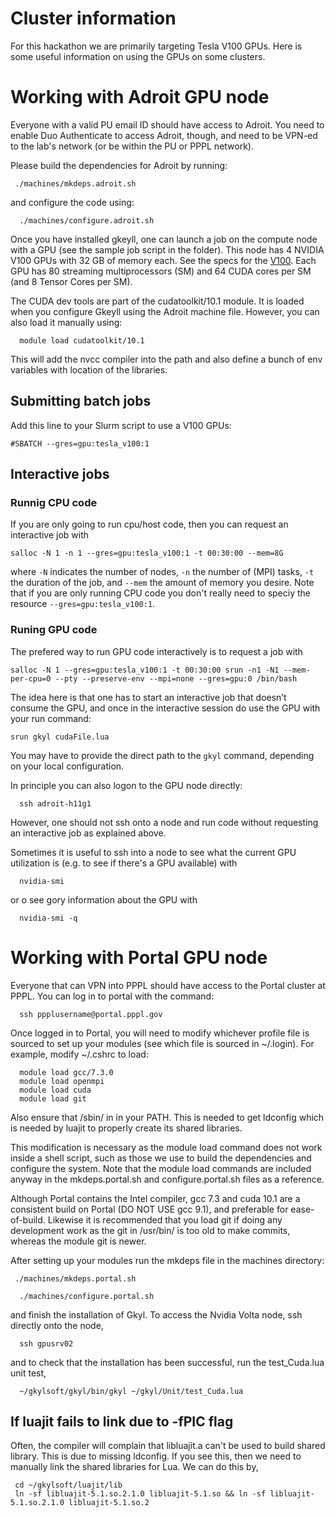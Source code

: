 # Cluster information

For this hackathon we are primarily targeting Tesla V100 GPUs. Here is some
useful information on using the GPUs on some clusters.

# Working with Adroit GPU node

Everyone with a valid PU email ID should have access to Adroit. You
need to enable Duo Authenticate to access Adroit, though, and need to
be VPN-ed to the lab's network (or be within the PU or PPPL network).

Please build the dependencies for Adroit by running:

```
 ./machines/mkdeps.adroit.sh
```

and configure the code using:

```
  ./machines/configure.adroit.sh
```

Once you have installed gkeyll, one can launch a job on the compute node
with a GPU (see the sample job script in the folder). This node has 4
NVIDIA V100 GPUs with 32 GB of memory each. See the specs for the
[V100](https://www.techpowerup.com/gpu-specs/tesla-v100-pcie-32-gb.c3184). Each
GPU has 80 streaming multiprocessors (SM) and 64 CUDA cores per SM
(and 8 Tensor Cores per SM).

The CUDA dev tools are part of the cudatoolkit/10.1 module. It is
loaded when you configure Gkeyll using the Adroit machine
file. However, you can also load it manually using:

```
  module load cudatoolkit/10.1
```

This will add the nvcc compiler into the path and also define a bunch
of env variables with location of the libraries.

## Submitting batch jobs

Add this line to your Slurm script to use a V100 GPUs:

```
#SBATCH --gres=gpu:tesla_v100:1
```

## Interactive jobs

### Runnig CPU code
If you are only going to run cpu/host code, then you can request an interactive job with
```
salloc -N 1 -n 1 --gres=gpu:tesla_v100:1 -t 00:30:00 --mem=8G
```
where `-N` indicates the number of nodes, `-n` the number of (MPI) tasks, `-t` the duration of the job, and `--mem` the amount of memory you desire. Note that if you are only running CPU code you don't really need to speciy the resource `--gres=gpu:tesla_v100:1`.

### Runing GPU code
The prefered way to run GPU code interactively is to request a job with
```
salloc -N 1 --gres=gpu:tesla_v100:1 -t 00:30:00 srun -n1 -N1 --mem-per-cpu=0 --pty --preserve-env --mpi=none --gres=gpu:0 /bin/bash
```
The idea here is that one has to start an interactive job that doesn’t consume the GPU, and once in the interactive session do use the GPU with your run command:
```
srun gkyl cudaFile.lua
```
You may have to provide the direct path to the `gkyl` command, depending on your local configuration.

In principle you can also logon to the GPU node directly:
```
  ssh adroit-h11g1
```  
However, one should not ssh onto a node and run code without requesting an interactive job as explained above. 

Sometimes it is useful to ssh into a node to see what the current GPU utilization is (e.g. to see if there's a GPU available) with
```
  nvidia-smi
```
or o see gory information about the GPU with
```
  nvidia-smi -q
```

# Working with Portal GPU node

Everyone that can VPN into PPPL should have access to the Portal cluster at PPPL.
You can log in to portal with the command:

```
  ssh ppplusername@portal.pppl.gov
```

Once logged in to Portal, you will need to modify whichever profile file is sourced
to set up your modules (see which file is sourced in ~/.login). For example, modify
~/.cshrc to load:

```
  module load gcc/7.3.0
  module load openmpi
  module load cuda
  module load git
```

Also ensure that /sbin/ in in your PATH. This is needed to get
ldconfig which is needed by luajit to properly create its shared
libraries.

This modification is necessary as the module load command does not work inside a shell script,
such as those we use to build the dependencies and configure the system. Note that the module load
commands are included anyway in the mkdeps.portal.sh and configure.portal.sh files as a reference.

Although Portal contains the Intel compiler, gcc 7.3 and cuda 10.1 are a consistent build on Portal 
(DO NOT USE gcc 9.1), and preferable for ease-of-build. Likewise it is recommended that you load git
if doing any development work as the git in /usr/bin/ is too old to make commits, whereas the module git
is newer.

After setting up your modules run the mkdeps file in the machines directory:

```
 ./machines/mkdeps.portal.sh
```


```
  ./machines/configure.portal.sh
```

and finish the installation of Gkyl. To access the Nvidia Volta node, ssh directly onto the node,

```
  ssh gpusrv02
```

and to check that the installation has been successful, run the test_Cuda.lua unit test,

```
  ~/gkylsoft/gkyl/bin/gkyl ~/gkyl/Unit/test_Cuda.lua
```

## If luajit fails to link due to -fPIC flag

Often, the compiler will complain that libluajit.a can't be used to
build shared library. This is due to missing ldconfig. If you see
this, then we need to manually link the shared libraries for Lua. We
can do this by,

```
 cd ~/gkylsoft/luajit/lib
 ln -sf libluajit-5.1.so.2.1.0 libluajit-5.1.so && ln -sf libluajit-5.1.so.2.1.0 libluajit-5.1.so.2
```


